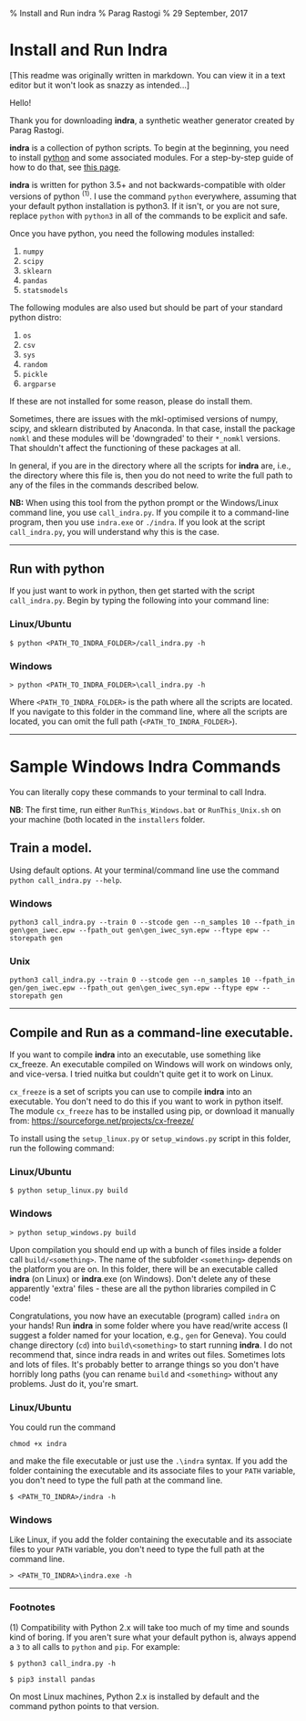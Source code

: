 % Install and Run indra
% Parag Rastogi
% 29 September, 2017

# Install and Run Indra

[This readme was originally written in markdown. You can view it in a text editor but it won't look as snazzy as intended...]

Hello!

Thank you for downloading **indra**, a synthetic weather generator created by Parag Rastogi.

**indra** is a collection of python scripts. To begin at the beginning, you need to install [python](https://www.python.org/) and some associated modules. For a step-by-step guide of how to do that, see [this page]().

**indra** is written for python 3.5+ and not backwards-compatible with older versions of python  <sup>(1)</sup>. I use the command `python` everywhere, assuming that your default python installation is python3. If it isn't, or you are not sure, replace `python` with `python3` in all of the commands to be explicit and safe. 

Once you have python, you need the following modules installed:

1. `numpy`
2. `scipy`
3. `sklearn`
4. `pandas`
5. `statsmodels`

The following modules are also used but should be part of your standard python distro:

1. `os`
2. `csv`
3. `sys`
4. `random`
5. `pickle`
6. `argparse`

If these are not installed for some reason, please do install them.

Sometimes, there are issues with the mkl-optimised versions of numpy, scipy, and sklearn distributed by Anaconda. In that case, install the package `nomkl` and these modules will be 'downgraded' to their `*_nomkl` versions. That shouldn't affect the functioning of these packages at all.

In general, if you are in the directory where all the scripts for **indra** are, i.e., the directory where this file is, then you do not need to write the full path to any of the files in the commands described below. 

**NB:** When using this tool from the python prompt or the Windows/Linux command line, you use `call_indra.py`. If you compile it to a command-line program, then you use `indra.exe` or `./indra`. If you look at the script `call_indra.py`, you will understand why this is the case.

--------------------

## Run with python

If you just want to work in python, then get started with the script `call_indra.py`. Begin by typing the following into your command line:

### Linux/Ubuntu

    $ python <PATH_TO_INDRA_FOLDER>/call_indra.py -h

### Windows

    > python <PATH_TO_INDRA_FOLDER>\call_indra.py -h

Where `<PATH_TO_INDRA_FOLDER>` is the path where all the scripts are located. If you navigate to this folder in the command line, where all the scripts are located, you can omit the full path (`<PATH_TO_INDRA_FOLDER>`).

--------------------

# Sample Windows Indra Commands

You can literally copy these commands to your terminal to call Indra. 

**NB**: The first time, run either `RunThis_Windows.bat` or `RunThis_Unix.sh` on your machine (both located in the `installers` folder.

## Train a model.

Using default options. At your terminal/command line use the command `python call_indra.py --help`.

### Windows
```
python3 call_indra.py --train 0 --stcode gen --n_samples 10 --fpath_in gen\gen_iwec.epw --fpath_out gen\gen_iwec_syn.epw --ftype epw --storepath gen

```

### Unix

```
python3 call_indra.py --train 0 --stcode gen --n_samples 10 --fpath_in gen/gen_iwec.epw --fpath_out gen\gen_iwec_syn.epw --ftype epw --storepath gen

```

--------------------

## Compile and Run as a command-line executable.

If you want to compile **indra** into an executable, use something like cx_freeze. An executable compiled on Windows will work on windows only, and vice-versa. I tried nuitka but couldn't quite get it to work on Linux.

`cx_freeze` is a set of scripts you can use to compile **indra** into an executable. You don't need to do this if you want to work in python itself. The module `cx_freeze` has to be installed using pip, or download it manually from: https://sourceforge.net/projects/cx-freeze/

To install using the `setup_linux.py` or `setup_windows.py` script in this folder, run the following command:

### Linux/Ubuntu

    $ python setup_linux.py build

### Windows

    > python setup_windows.py build

Upon compilation you should end up with a bunch of files inside a folder call `build/<something>`. The name of the subfolder `<something>` depends on the platform you are on. In this folder, there will be an executable called **indra** (on Linux) or **indra**.exe (on Windows). Don't delete any of these apparently 'extra' files - these are all the python libraries compiled in C code!

Congratulations, you now have an executable (program) called `indra` on your hands! Run **indra** in some folder where you have read/write access (I suggest a folder named for your location, e.g., `gen` for Geneva). You could change directory (`cd`) into `build\<something>` to start running **indra**. I do not recommend that, since indra reads in and writes out files. Sometimes lots and lots of files. It's probably better to arrange things so you don't have horribly long paths (you can rename `build` and `<something>` without any problems. Just do it, you're smart.

### Linux/Ubuntu

You could run the command

    chmod +x indra

and make the file executable or just use the `.\indra` syntax. If you add the folder containing the executable and its associate files to your `PATH` variable, you don't need to type the full path at the command line.

    $ <PATH_TO_INDRA>/indra -h

### Windows

Like Linux, if you add the folder containing the executable and its associate files to your `PATH` variable, you don't need to type the full path at the command line.

    > <PATH_TO_INDRA>\indra.exe -h

--------------------

### Footnotes

(1) Compatibility with Python 2.x will take too much of my time and sounds kind of boring. If you aren't sure what your default python is, always append a `3` to all calls to `python` and `pip`. For example:

    $ python3 call_indra.py -h

    $ pip3 install pandas

On most Linux machines, Python 2.x is installed by default and the command python points to that version. 
